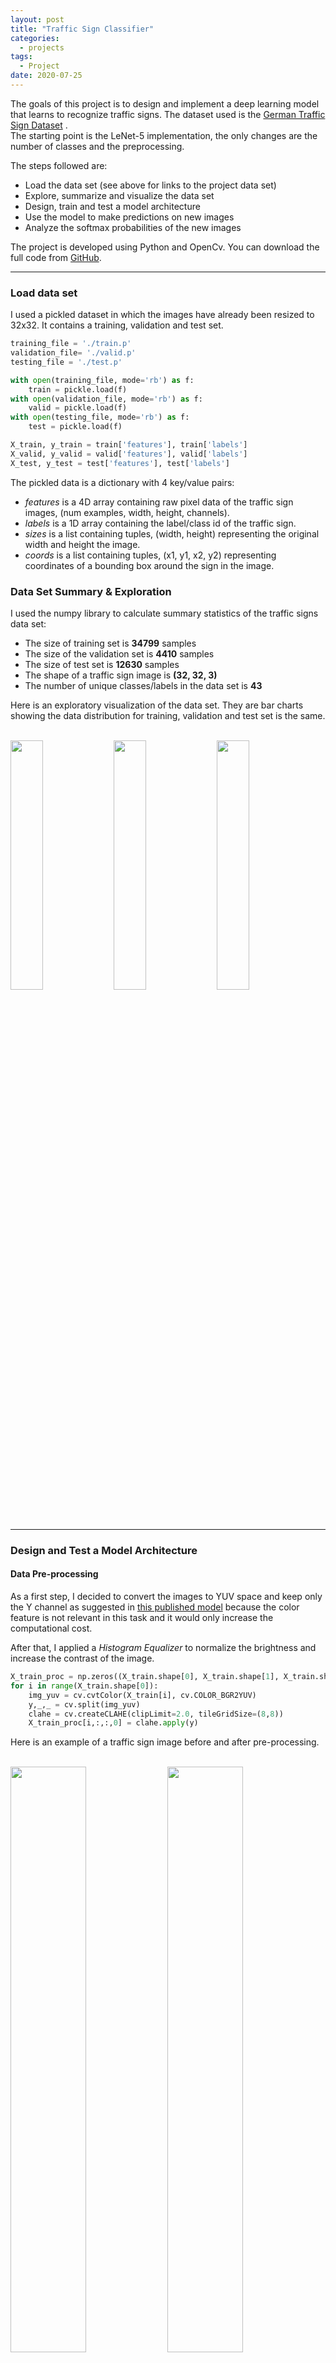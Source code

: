 ```yaml
---
layout: post
title: "Traffic Sign Classifier"
categories:
  - projects
tags:
  - Project
date: 2020-07-25
---
```


The goals of this project is to design and implement a deep learning model that learns to recognize traffic signs. The dataset used is the [German Traffic Sign Dataset](http://benchmark.ini.rub.de/?section=gtsrb&subsection=dataset) .  
The starting point is the LeNet-5 implementation, the only changes are the number of classes and the preprocessing.

The steps followed are:

* Load the data set (see above for links to the project data set)
* Explore, summarize and visualize the data set
* Design, train and test a model architecture
* Use the model to make predictions on new images
* Analyze the softmax probabilities of the new images

The project is developed using Python and OpenCv. You can download the full code from [GitHub](https://github.com/IacopomC/CarND-Traffic-Sign-Classifier-Project).

---

### Load data set

I used a pickled dataset in which the images have already been resized to 32x32. It contains a training, validation and test set.

```python
training_file = './train.p'
validation_file= './valid.p'
testing_file = './test.p'

with open(training_file, mode='rb') as f:
    train = pickle.load(f)
with open(validation_file, mode='rb') as f:
    valid = pickle.load(f)
with open(testing_file, mode='rb') as f:
    test = pickle.load(f)

X_train, y_train = train['features'], train['labels']
X_valid, y_valid = valid['features'], valid['labels']
X_test, y_test = test['features'], test['labels']
```

The pickled data is a dictionary with 4 key/value pairs:

- *features* is a 4D array containing raw pixel data of the traffic sign images, (num examples, width, height, channels).
- *labels* is a 1D array containing the label/class id of the traffic sign.
- *sizes* is a list containing tuples, (width, height) representing the original width and height the image.
- *coords* is a list containing tuples, (x1, y1, x2, y2) representing coordinates of a bounding box around the sign in the image.

### Data Set Summary & Exploration

I used the numpy library to calculate summary statistics of the traffic signs data set:

* The size of training set is **34799** samples
* The size of the validation set is **4410** samples
* The size of test set is **12630** samples
* The shape of a traffic sign image is **(32, 32, 3)**
* The number of unique classes/labels in the data set is **43**

Here is an exploratory visualization of the data set. They are bar charts showing the data distribution for training, validation and test set is the same.

<br/>

<img src="{{ site.url }}/assets/images/traffic-sign-classifier-project/train_classes_distribution.png" width="32%">
<img src="{{ site.url }}/assets/images/traffic-sign-classifier-project/validation_classes_distribution.png" width="32%">
<img src="{{ site.url }}/assets/images/traffic-sign-classifier-project/test_classes_distribution.png" width="32%">

<br/>

---
### Design and Test a Model Architecture

#### Data Pre-processing

As a first step, I decided to convert the images to YUV space and keep only the Y channel as suggested in [this published model](http://yann.lecun.com/exdb/publis/pdf/sermanet-ijcnn-11.pdf) because the color feature is not relevant in this task and it would only increase the computational cost.

After that, I applied a *Histogram Equalizer* to normalize the brightness and increase the contrast of the image.

```python
X_train_proc = np.zeros((X_train.shape[0], X_train.shape[1], X_train.shape[2], 1))
for i in range(X_train.shape[0]):
    img_yuv = cv.cvtColor(X_train[i], cv.COLOR_BGR2YUV)
    y,_,_ = cv.split(img_yuv)
    clahe = cv.createCLAHE(clipLimit=2.0, tileGridSize=(8,8))
    X_train_proc[i,:,:,0] = clahe.apply(y)
```

Here is an example of a traffic sign image before and after pre-processing.

<br/>

<img src="{{ site.url }}/assets/images/traffic-sign-classifier-project/original.jpg" width="49%">
<img src="{{ site.url }}/assets/images/traffic-sign-classifier-project/processed.jpg" width="49%">

<br/>

I decided to do data augmentation to increase the diversity of data available for training models, without actually collecting new data. Samples were randomly perturbed in position ([-2,2] pixels) and rotation ([-15,+15] degrees), as described in [the published model](http://yann.lecun.com/exdb/publis/pdf/sermanet-ijcnn-11.pdf).

Here is an example of an original image and an augmented image:

<br/>

<img src="{{ site.url }}/assets/images/traffic-sign-classifier-project/original.jpg" width="49%">
<img src="{{ site.url }}/assets/images/traffic-sign-classifier-project/augmented_img.jpg" width="49%">

<br/>

The difference between the original data set and the augmented data set is an increment in the number of images, which now have only one channel.

Following, I normalized the image data because it makes convergence faster while training the network.

```python
X_train_proc = (aug_X_train - np.mean(aug_X_train))/np.std(aug_X_train)
X_valid_proc = (X_valid_proc - np.mean(X_valid_proc))/np.std(X_valid_proc)
X_test_proc = (X_test_proc - np.mean(X_test_proc))/np.std(X_test_proc)
```

As a last step, I shuffled the training set otherwise the ordering of the data might have an effect on how well the network trains.
